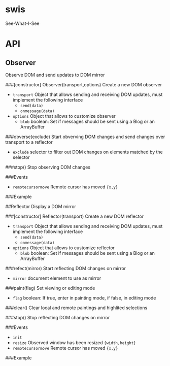 # swis
See-What-I-See
# API
## Observer
Observe DOM and send updates to DOM mirror

###[constructor] Observer(transport,options)
Create a new DOM observer
 * `transport` Object that allows sending and receiving DOM updates, must implement the following interface
    - `send(data)`
    - `onmessage(data)`
* `options` Object that allows to customize observer
    - `blob` boolean: Set if messages should be sent using a Blog or an ArrayBuffer
 
###obverse(exclude)
Start obverving DOM changes and send changes over transport to a reflector
 * `exclude` selector to filter out DOM changes on elements matched by the selector
 
###stop()
Stop observing DOM changes
 
###Events
 * `remotecursormove` Remote cursor has moved `{x,y}`
 
###Example

##Reflector
Display a DOM mirror

###[constructor] Reflector(transport)
Create a new DOM reflector
 * `transport` Object that allows sending and receiving DOM updates, must implement the following interface
    - `send(data)`
    - `onmessage(data)`
* `options` Object that allows to customize reflector
    - `blob` boolean: Set if messages should be sent using a Blog or an ArrayBuffer
    
###refect(mirror)
Start reflecting DOM changes on mirror
 * `mirror` document element to use as mirror

###paint(flag)
Set viewing or editing mode
 * `flag` boolean: If true, enter in painting mode, if false, in editing mode

###clear()
Clear local and remote paintings and highlited selections

###stop()
Stop reflecting DOM changes on mirror
 
###Events
 * `init`
 * `resize` Observed window has been resized `{width,height}`
 * `remotecursormove` Remote cursor has moved `{x,y}`
 
###Example

